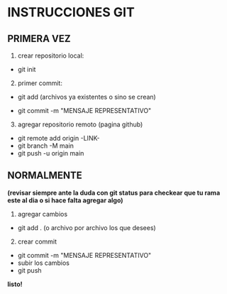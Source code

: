 # INSTRUCCIONES GIT

## PRIMERA VEZ

1. crear repositorio local:

- git init

2. primer commit: 

- git add (archivos ya existentes o sino se crean)

- git commit -m "MENSAJE REPRESENTATIVO"

3. agregar repositorio remoto (pagina github)

- git remote add origin -LINK-
- git branch -M main
- git push -u origin main

## NORMALMENTE

**(revisar siempre ante la duda con git status
para checkear que tu rama este al dia
o si hace falta agregar algo)**

1. agregar cambios 

- git add . (o archivo por archivo los que desees)

2. crear commit

- git commit -m "MENSAJE REPRESENTATIVO"
- subir los cambios
- git push

**listo!**